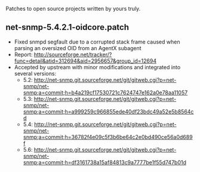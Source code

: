 Patches to open source projects written by yours truly.

net-snmp-5.4.2.1-oidcore.patch
------------------------------
- Fixed snmpd segfault due to a corrupted stack frame caused when parsing an oversized OID from an AgentX subagent
- Report: http://sourceforge.net/tracker/?func=detail&atid=312694&aid=2956657&group_id=12694
- Accepted by upstream with minor modifications and integrated into several versions:
  * 5.2: http://net-snmp.git.sourceforge.net/git/gitweb.cgi?p=net-snmp/net-snmp;a=commit;h=b4a219cf17530721c7624747e162a0e78aa11057
  * 5.3: http://net-snmp.git.sourceforge.net/git/gitweb.cgi?p=net-snmp/net-snmp;a=commit;h=a999259c966855ede40df23bdc49a52e5b8564cd
  * 5.4: http://net-snmp.git.sourceforge.net/git/gitweb.cgi?p=net-snmp/net-snmp;a=commit;h=36782f4e09c5f3b6be64c2e0bd490ce56a0d689f
  * 5.6: http://net-snmp.git.sourceforge.net/git/gitweb.cgi?p=net-snmp/net-snmp;a=commit;h=df3161738a15af84813c9a7777be1f55d747b01d


